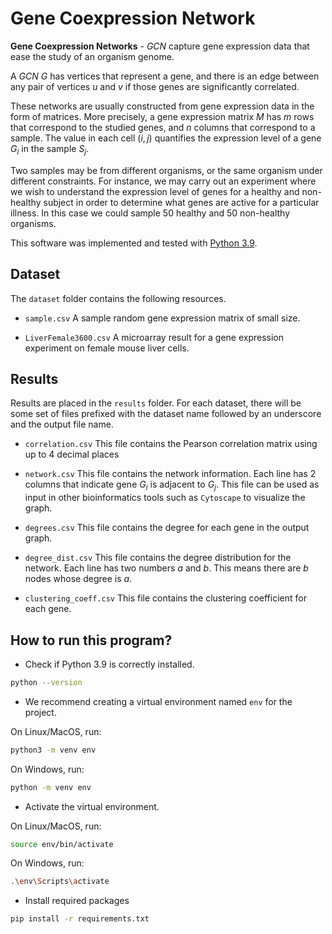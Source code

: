 # Gene Coexpression Network

**Gene Coexpression Networks** - _GCN_ capture gene expression data that ease the study of an organism genome.

A _GCN_ $G$ has vertices that represent a gene, and there is an edge between any pair of vertices $u$ and $v$ if those genes are significantly correlated.

These networks are usually constructed from gene expression data in the form of matrices. More precisely, a gene expression matrix $M$ has $m$ rows that correspond to the studied genes, and $n$ columns that correspond to a sample. The value in each cell $(i, j)$ quantifies the expression level of a gene $G_i$ in the sample $S_j$.

Two samples may be from different organisms, or the same organism under different constraints. For instance, we may carry out an experiment where we wish to understand the expression level of genes for a healthy and non-healthy subject in order to determine what genes are active for a particular illness. In this case we could sample 50 healthy and 50 non-healthy organisms.

This software was implemented and tested with [Python 3.9](https://www.python.org/downloads/release/python-390/).

## Dataset

The `dataset` folder contains the following resources.

- `sample.csv` A sample random gene expression matrix of small size.

- `LiverFemale3600.csv` A microarray result for a gene expression experiment on female mouse liver cells.

## Results

Results are placed in the `results` folder. For each dataset, there will be some set of files
prefixed with the dataset name followed by an underscore and the output file name.

- `correlation.csv` This file contains the Pearson correlation matrix using up to 4 decimal places

- `network.csv` This file contains the network information. Each line has 2 columns that indicate gene $G_i$ is adjacent to $G_j$. This file can be used as input in other bioinformatics tools such as `Cytoscape` to visualize the graph.

- `degrees.csv` This file contains the degree for each gene in the output graph.

- `degree_dist.csv` This file contains the degree distribution for the network. Each line has two numbers $a$ and $b$. This means there are $b$ nodes whose degree is $a$.

- `clustering_coeff.csv` This file contains the clustering coefficient for each gene.

## How to run this program?

- Check if Python 3.9 is correctly installed.

```sh
python --version
```

- We recommend creating a virtual environment named `env` for the project.

On Linux/MacOS, run:

```sh
python3 -m venv env
```

On Windows, run:

```sh
python -m venv env
```

- Activate the virtual environment.

On Linux/MacOS, run:

```sh
source env/bin/activate
```

On Windows, run:

```sh
.\env\Scripts\activate
```

- Install required packages

```sh
pip install -r requirements.txt
```
